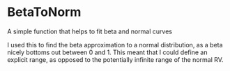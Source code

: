 # BetaToNorm

A simple function that helps to fit beta and normal curves

I used this to find the beta approximation to a normal distribution, as a beta nicely bottoms out between 0 and 1. This meant that I could define an explicit range, as opposed to the potentially infinite range of the normal RV.
